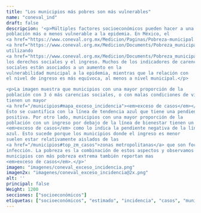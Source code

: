 ```yaml
---
title: "Los municipios más pobres son más vulnerables"
name: "coneval_ind"
draft: false
descripcion: '<p>Múltiples factores socioeconómicos pueden hacer a una
población más o menos vulnerable a la epidemia. En México, el
<a href="https://www.coneval.org.mx/Medicion/Paginas/Pobreza-municipal.aspx" target="_blank">CONEVAL</a>
<a href="https://www.coneval.org.mx/Medicion/Documents/Pobreza_municipal/Presentacion_resultados_pobreza_municipal_2015.pdf" target="_blank">mide la pobreza</a>
utilizando
<a href="https://www.coneval.org.mx/Medicion/Documents/Pobreza_municipal/Metodologia_municipal_2015.pdf" target="_blank">decenas de indicadores</a> que consideran dos aspectos fundamentales: el acceso a
los derechos sociales y el ingreso. Muchos de los indicadores de carencias
sociales están asociados a un aumento en la
vulnerabilidad municipal a la epidemia, mientras que la relación con
el nivel de ingreso es más equívoca, al menos a nivel municipal.</p>

<p>La imagen muestra que municipios con una mayor proporción de la
población con 3 ó más carencias sociales, o con malas condiciones de vivienda
tienen un mayor
<a href="/municipios#mapa_exceso_incidencia"><em>exceso de casos</em></a>.
Esto se cuantifica con la línea de tendencia azul que tiene una pendiente
positiva. Por otro lado, municipios con una mayor proporción de la
población con un ingreso por debajo de la línea de bienestar tienen un menor
<em>exceso de casos</em> como lo indica la pendiente negativa de la línea
azul. Esto sucede porque los municipios donde el ingreso es menor
suelen estar relativamente aislados de las
<a href="/municipios#top_zm_casos">zonas metropolitanas</a> que son focos de
infección. La pobreza es la combinación de estos aspectos y observamos que
municipios con más pobreza extrema también reportan mas
<em>exceso de casos</em>.</p>'
imagen: "imagenes/coneval_exceso_incidencia.png"
imagen2x: "imagenes/coneval_exceso_incidencia@2x.png"
alt: ''
principal: false
Weight: 1200
secciones: ["socioeconómicos"]
etiquetas: ["socioeconómicos", "estimado", "incidencia", "casos", "municipios"]
---
```

